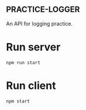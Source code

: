 ## PRACTICE-LOGGER
An API for logging practice.

# Run server
`npm run start`

# Run client
`npm start`
